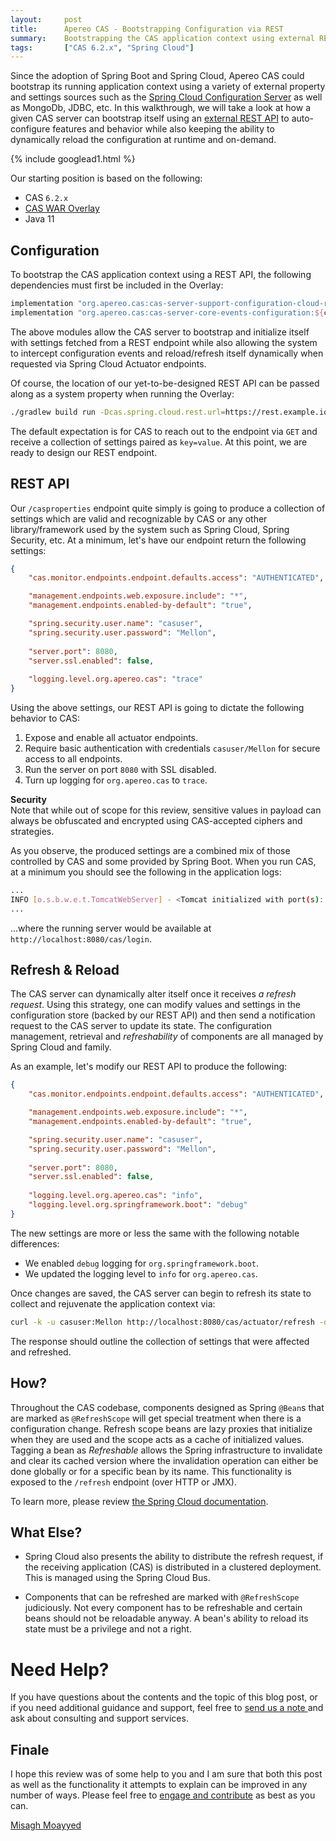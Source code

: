 ```yaml
---
layout:     post
title:      Apereo CAS - Bootstrapping Configuration via REST
summary:    Bootstrapping the CAS application context using external REST APIs, while taking advantage of Spring Cloud's ability to dynamically refresh and reload settings.
tags:       ["CAS 6.2.x", "Spring Cloud"]
---
```


Since the adoption of Spring Boot and Spring Cloud, Apereo CAS could bootstrap its running application context using a variety of external property and settings sources such as the [Spring Cloud Configuration Server](https://apereo.github.io/cas/6.2.x/configuration/Configuration-Server-Management.html) as well as MongoDb, JDBC, etc. In this walkthrough, we will take a look at how a given CAS server can bootstrap itself using an [external REST API](https://apereo.github.io/cas/6.2.x/configuration/Configuration-Server-Management.html#rest) to auto-configure features and behavior while also keeping the ability to dynamically reload the configuration at runtime and on-demand.

{% include googlead1.html  %}

Our starting position is based on the following:

- CAS `6.2.x`
- [CAS WAR Overlay](https://github.com/apereo/cas-overlay-template)
- Java 11

## Configuration

To bootstrap the CAS application context using a REST API, the following dependencies must first be included in the Overlay:

```groovy
implementation "org.apereo.cas:cas-server-support-configuration-cloud-rest:${casServerVersion}"
implementation "org.apereo.cas:cas-server-core-events-configuration:${casServerVersion}"
```

The above modules allow the CAS server to bootstrap and initialize itself with settings fetched from a REST endpoint while also allowing the system to intercept configuration events and reload/refresh itself dynamically when requested via Spring Cloud Actuator endpoints.

Of course, the location of our yet-to-be-designed REST API can be passed along as a system property when running the Overlay:

```bash
./gradlew build run -Dcas.spring.cloud.rest.url=https://rest.example.io/casproperties
```

The default expectation is for CAS to reach out to the endpoint via `GET` and receive a collection of settings paired as `key=value`. At this point, we are ready to design our REST endpoint.

## REST API

Our `/casproperties` endpoint quite simply is going to produce a collection of settings which are valid and recognizable by CAS or any other library/framework used by the system such as Spring Cloud, Spring Security, etc. At a minimum, let's have our endpoint return the following settings:

```json
{
    "cas.monitor.endpoints.endpoint.defaults.access": "AUTHENTICATED",

    "management.endpoints.web.exposure.include": "*", 
    "management.endpoints.enabled-by-default": "true",

    "spring.security.user.name": "casuser",
    "spring.security.user.password": "Mellon",
    
    "server.port": 8080,
    "server.ssl.enabled": false,
    
    "logging.level.org.apereo.cas": "trace"
}
```

Using the above settings, our REST API is going to dictate the following behavior to CAS:

1. Expose and enable all actuator endpoints.
2. Require basic authentication with credentials `casuser/Mellon` for secure access to all endpoints.
3. Run the server on port `8080` with SSL disabled.
4. Turn up logging for `org.apereo.cas` to `trace`.

<div class="alert alert-info">
<strong>Security</strong><br/>Note that while out of scope for this review, sensitive values in payload can always be obfuscated and encrypted using CAS-accepted ciphers and strategies.
</div>

As you observe, the produced settings are a combined mix of those controlled by CAS and some provided by Spring Boot. When you run CAS, at a minimum you should see the following in the application logs:

```bash
...
INFO [o.s.b.w.e.t.TomcatWebServer] - <Tomcat initialized with port(s): 8080 (http)>
...
```

...where the running server would be available at `http://localhost:8080/cas/login`.

## Refresh & Reload

The CAS server can dynamically alter itself once it receives *a refresh request*. Using this strategy, one can modify values and settings in the configuration store (backed by our REST API) and then send a notification request to the CAS server to update its state. The configuration management, retrieval and *refreshability* of components are all managed by Spring Cloud and family.

As an example, let's modify our REST API to produce the following:

```json
{
    "cas.monitor.endpoints.endpoint.defaults.access": "AUTHENTICATED",

    "management.endpoints.web.exposure.include": "*", 
    "management.endpoints.enabled-by-default": "true",

    "spring.security.user.name": "casuser",
    "spring.security.user.password": "Mellon",
    
    "server.port": 8080,
    "server.ssl.enabled": false,
    
    "logging.level.org.apereo.cas": "info",
    "logging.level.org.springframework.boot": "debug"
}
```

The new settings are more or less the same with the following notable differences:

- We enabled `debug` logging for `org.springframework.boot`.
- We updated the logging level to `info` for `org.apereo.cas`.

Once changes are saved, the CAS server can begin to refresh its state to collect and rejuvenate the application context via:

```bash
curl -k -u casuser:Mellon http://localhost:8080/cas/actuator/refresh -d {} -H "Content-Type: application/json"
```

The response should outline the collection of settings that were affected and refreshed.

## How?

Throughout the CAS codebase, components designed as Spring `@Bean`s that are marked as `@RefreshScope` will get special treatment when there is a configuration change. Refresh scope beans are lazy proxies that initialize when they are used and the scope acts as a cache of initialized values. Tagging a bean as *Refreshable* allows the Spring infrastructure to invalidate and clear its cached version where the invalidation operation can either be done globally or for a specific bean by its name. This functionality is exposed to the `/refresh` endpoint (over HTTP or JMX). 

To learn more, please review [the Spring Cloud documentation](https://cloud.spring.io/spring-cloud-static/spring-cloud.html#_refresh_scope).

## What Else?

- Spring Cloud also presents the ability to distribute the refresh request, if the receiving application (CAS) is distributed in a clustered deployment. This is managed using the Spring Cloud Bus.

- Components that can be refreshed are marked with `@RefreshScope` judiciously. Not every component has to be refreshable and certain beans should not be reloadable anyway. A bean's ability to reload its state must be a privilege and not a right. 


# Need Help?

If you have questions about the contents and the topic of this blog post, or if you need additional guidance and support, feel free to [send us a note ](/#contact-section-header) and ask about consulting and support services.

## Finale

I hope this review was of some help to you and I am sure that both this post as well as the functionality it attempts to explain can be improved in any number of ways. Please feel free to [engage and contribute](https://apereo.github.io/cas/developer/Contributor-Guidelines.html) as best as you can.

[Misagh Moayyed](https://fawnoos.com)